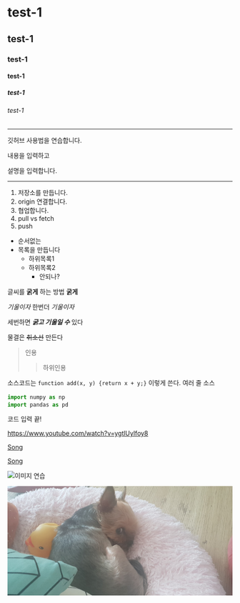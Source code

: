 # test-1

## test-1

### test-1

#### test-1

##### test-1

###### test-1

---

깃허브 사용법을 연습합니다.

내용을 입력하고

설명을 입력합니다.

***

1. 저장소를 만듭니다.
2. origin 연결합니다.
5. 협업합니다.
4. pull vs fetch
3. push

- 순서없는
- 목록을 만듭니다
  - 하위목록1
  - 하위목록2
    - 안되나?
    
글씨를 **굵게** 하는 방법 __굵게__

*기울이자* 한번더 _기울이자_

세번하면 ***굵고 기울일 수*** 있다

물결은 ~~취소선~~ 만든다

> 인용
>> 하위인용

소스코드는 `function add(x, y) {return x + y;}` 이렇게 쓴다.
여러 줄 소스
```python
import numpy as np
import pandas as pd
```

코드 입력 끝!

<https://www.youtube.com/watch?v=ygtlUylfoy8>

[Song](https://www.youtube.com/watch?v=ygtlUylfoy8)

[Song](https://www.youtube.com/watch?v=ygtlUylfoy8,"playlist:팝송모음")

![이미지 연습](https://ssl.pstatic.net/tveta/libs/1293/1293668/47ecd481a29713232089_20200623170745727.jpg)

![해리](./images/20180923_125046.jpg)
